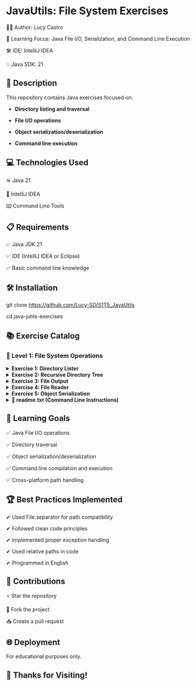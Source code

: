 # JavaUtils: File System Exercises

👨‍💻 Author: Lucy Castro

🧠 Learning Focus: Java File I/O, Serialization, and Command Line Execution

🛠️ IDE: IntelliJ IDEA

💡 Java SDK: 21

## 📄 Description
This repository contains Java exercises focused on:

- **Directory listing and traversal**

- **File I/O operations**

- **Object serialization/deserialization**

- **Command line execution**

## 💻 Technologies Used

☕ Java 21

🧠 IntelliJ IDEA  

⌨️ Command Line Tools

## 📋 Requirements
✅ Java JDK 21

✅ IDE (IntelliJ IDEA or Eclipse)

✅ Basic command line knowledge

## 🛠️ Installation

git clone https://github.com/Lucy-SD/S1T5_JavaUtils

cd java-jutils-exercises

## 📚 Exercise Catalog
### 📂 Level 1: File System Operations

<details> <summary><b>Exercise 1: Directory Lister</b></summary>

Create a class that lists alphabetically the contents of a directory received by parameter.

</details>


<details> <summary><b>Exercise 2: Recursive Directory Tree</b></summary>

Add to the class from the previous exercise the functionality of listing a directory tree with the content of all its levels (recursively) so that they are printed on the screen in alphabetical order within each level, also indicating whether it is a directory (D) or a file (F), and its last modification date.


</details>


<details> <summary><b>Exercise 3: File Output</b></summary>

Modify the previous exercise. Now, instead of displaying the result on the screen, save the result in a TXT file.

</details>

<details> <summary><b>Exercise 4: File Reader</b></summary>


Adds the functionality to read any TXT file and display its contents via console.

</details>


<details> <summary><b>Exercise 5: Object Serialization</b></summary>


Now the program must serialize a Java Object to a .ser file and then deserialize it.

</details>

<details> <summary><b> 📝 readme.txt (Command Line Instructions)</b></summary>

  
=== COMPILATION & EXECUTION INSTRUCTIONS ===

1. First compile all Java files:
javac -d out src/*.java

2. Run specific exercises:

Exercise 1: Basic Directory Listing
java -cp out DirectoryLister /path/to/directory

Exercise 2: Recursive Directory Tree
java -cp out RecursiveDirectoryLister /path/to/directory

Exercise 3: Save Directory Tree to File
java -cp out DirectoryTreeToFile /path/to/directory output.txt

Exercise 4: Display TXT File Contents
java -cp out FileReader input.txt

Exercise 5: Serialization Demo
java -cp out SerializationDemo

</details>


## 🎯 Learning Goals

✅ Java File I/O operations

✅ Directory traversal

✅ Object serialization/deserialization

✅ Command line compilation and execution

✅ Cross-platform path handling

## 🏆 Best Practices Implemented

✔ Used File.separator for path compatibility

✔ Followed clean code principles

✔ Implemented proper exception handling

✔ Used relative paths in code

✔ Programmed in English


## 🤝 Contributions

⭐ Star the repository

🍴 Fork the project

📥 Create a pull request

## 🌐 Deployment

For educational purposes only.

## 🚀 Thanks for Visiting!
